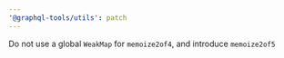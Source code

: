 ```yaml
---
'@graphql-tools/utils': patch
---
```


Do not use a global `WeakMap` for `memoize2of4`, and introduce `memoize2of5`
